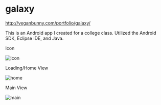 galaxy
======

http://veganbunny.com/portfolio/galaxy/

This is an Android app I created for a college class. Utilized the Android SDK, Eclipse IDE, and Java.

Icon

![icon](http://veganbunny.com/portfolio/images/galaxy/icon.png)

Loading/Home View

![home](http://veganbunny.com/portfolio/images/galaxy/home.png)

Main View

![main](http://veganbunny.com/portfolio/images/galaxy/main.png)
